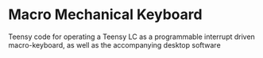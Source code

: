 # Macro Mechanical Keyboard
Teensy code for operating a Teensy LC as a programmable interrupt driven macro-keyboard, as well as the accompanying desktop software
